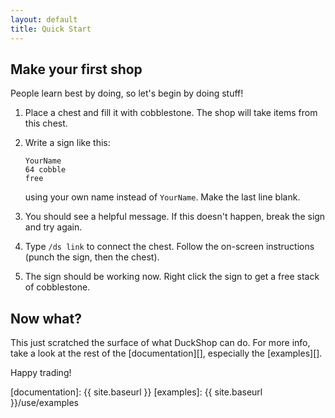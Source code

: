 ```yaml
---
layout: default
title: Quick Start
---
```


Make your first shop
--------------------

People learn best by doing, so let's begin by doing stuff!

1. Place a chest and fill it with cobblestone.
   The shop will take items from this chest.

2. Write a sign like this:

       YourName
       64 cobble
       free

   using your own name instead of `YourName`.
   Make the last line blank.

3. You should see a helpful message.
   If this doesn't happen, break the sign and try again.

4. Type `/ds link` to connect the chest.
   Follow the on-screen instructions (punch the sign, then the chest).

5. The sign should be working now.
   Right click the sign to get a free stack of cobblestone.


Now what?
---------

This just scratched the surface of what DuckShop can do.
For more info, take a look at the rest of the [documentation][], especially the [examples][].

Happy trading!

[documentation]: {{ site.baseurl }}
[examples]: {{ site.baseurl }}/use/examples

